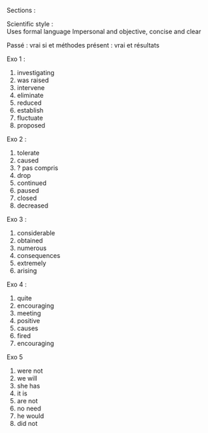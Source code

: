 Sections :


Scientific style :  
Uses formal language
Impersonal and objective, concise and clear

Passé   : vrai si et méthodes
présent : vrai    et résultats

Exo 1 :
1. investigating
2. was raised 
3. intervene
4. eliminate
5. reduced
6. establish
7. fluctuate
8. proposed

Exo 2 :
1. tolerate
2. caused
3. ? pas compris
4. drop
5. continued
6. paused 
7. closed
8. decreased

Exo 3 : 
1. considerable
2. obtained
3. numerous
4. consequences
5. extremely
6. arising

Exo 4 : 
1. quite
2. encouraging
3. meeting
4. positive
5. causes
6. fired
7. encouraging

Exo 5 
1. were not
2. we will
3. she has
4. it is
5. are not
6. no need
7. he would
8. did not
